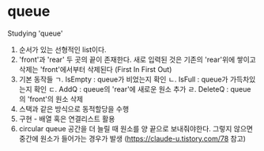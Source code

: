 # queue
Studying 'queue'

1. 순서가 있는 선형적인 list이다.
2. 'front'과 'rear' 두 곳의 끝이 존재한다.
   새로 입력된 것은 기존의 'rear'위에 쌓이고 삭제는 'front'에서부터 삭제된다 (First In First Out)
3. 기본 동작들 
   ㄱ. IsEmpty : queue가 비었는지 확인 
   ㄴ. IsFull : queue가 가득차있는지 확인 
   ㄷ. AddQ : queue의 'rear'에 새로운 원소 추가
   ㄹ. DeleteQ : queue의 'front'의 원소 삭제
4. 스택과 같은 방식으로 동적할당을 수행
5. 구현 - 배열 혹은 연결리스트 활용
6. circular queue
   공간을 더 늘릴 때 원소를 양 끝으로 보내줘야한다.
   그렇지 않으면 중간에 원소가 들어가는 경우가 발생
   (https://claude-u.tistory.com/78 참고)
